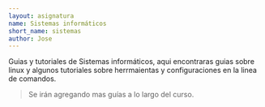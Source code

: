 ```yaml
---
layout: asignatura
name: Sistemas informáticos
short_name: sistemas
author: Jose
---
```


Guias y tutoriales de Sistemas informáticos, aqui encontraras guias sobre linux y algunos tutoriales sobre herrmaientas y configuraciones en la linea de comandos.
> Se irán agregando mas guías a lo largo del curso.